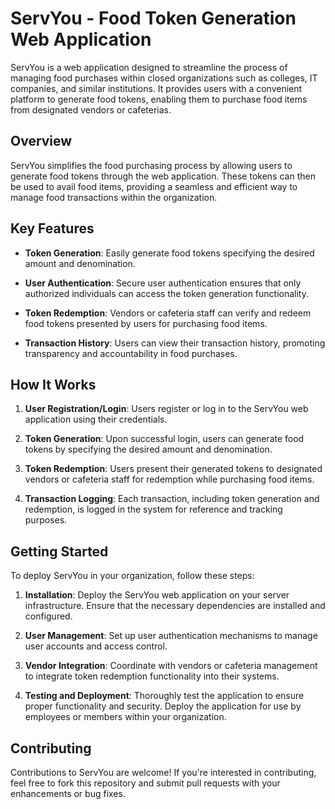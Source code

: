 # ServYou - Food Token Generation Web Application

ServYou is a web application designed to streamline the process of managing food purchases within closed organizations such as colleges, IT companies, and similar institutions. It provides users with a convenient platform to generate food tokens, enabling them to purchase food items from designated vendors or cafeterias.

## Overview

ServYou simplifies the food purchasing process by allowing users to generate food tokens through the web application. These tokens can then be used to avail food items, providing a seamless and efficient way to manage food transactions within the organization.

## Key Features

- **Token Generation**: Easily generate food tokens specifying the desired amount and denomination.
  
- **User Authentication**: Secure user authentication ensures that only authorized individuals can access the token generation functionality.
  
- **Token Redemption**: Vendors or cafeteria staff can verify and redeem food tokens presented by users for purchasing food items.
  
- **Transaction History**: Users can view their transaction history, promoting transparency and accountability in food purchases.

## How It Works

1. **User Registration/Login**: Users register or log in to the ServYou web application using their credentials.

2. **Token Generation**: Upon successful login, users can generate food tokens by specifying the desired amount and denomination.

3. **Token Redemption**: Users present their generated tokens to designated vendors or cafeteria staff for redemption while purchasing food items.

4. **Transaction Logging**: Each transaction, including token generation and redemption, is logged in the system for reference and tracking purposes.

## Getting Started

To deploy ServYou in your organization, follow these steps:

1. **Installation**: Deploy the ServYou web application on your server infrastructure. Ensure that the necessary dependencies are installed and configured.

2. **User Management**: Set up user authentication mechanisms to manage user accounts and access control.

3. **Vendor Integration**: Coordinate with vendors or cafeteria management to integrate token redemption functionality into their systems.

4. **Testing and Deployment**: Thoroughly test the application to ensure proper functionality and security. Deploy the application for use by employees or members within your organization.

## Contributing

Contributions to ServYou are welcome! If you're interested in contributing, feel free to fork this repository and submit pull requests with your enhancements or bug fixes.

